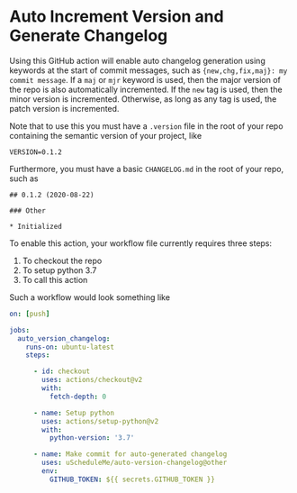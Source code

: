 # Auto Increment Version and Generate Changelog

Using this GitHub action will enable auto changelog generation using
keywords at the start of commit messages, such as `{new,chg,fix,maj}:
my commit message`.  If a `maj` or `mjr` keyword is used, then the
major version of the repo is also automatically incremented.  If the
`new` tag is used, then the minor version is incremented.  Otherwise,
as long as any tag is used, the patch version is incremented.

Note that to use this you must have a `.version` file in the root of
your repo containing the semantic version of your project, like
```
VERSION=0.1.2
```

Furthermore, you must have a basic `CHANGELOG.md` in the root of your
repo, such as
```
## 0.1.2 (2020-08-22)

### Other

* Initialized
```

To enable this action, your workflow file currently requires three
steps:
1. To checkout the repo
1. To setup python 3.7
1. To call this action

Such a workflow would look something like
```yaml
on: [push]

jobs:
  auto_version_changelog:
    runs-on: ubuntu-latest
    steps:

      - id: checkout
        uses: actions/checkout@v2
        with:
          fetch-depth: 0

      - name: Setup python
        uses: actions/setup-python@v2
        with:
          python-version: '3.7'

      - name: Make commit for auto-generated changelog
        uses: uScheduleMe/auto-version-changelog@other
        env:
          GITHUB_TOKEN: ${{ secrets.GITHUB_TOKEN }}
```

